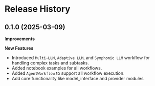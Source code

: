 # Release History
## 0.1.0 (2025-03-09)

**Improvements**

**New Features**

- Introduced `Multi-LLM`, `Adaptive LLM`, and `Symphonic LLM` workflow for 
handling complex tasks and subtasks.
- Added notebook examples for all workflows.
- Added `AgentWorkflow` to support all workflow execution.
- Add core functionality like model_interface and provider modules
